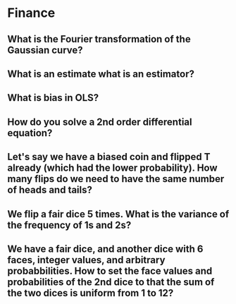 # Finance

## What is the Fourier transformation of the Gaussian curve?

## What is an estimate what is an estimator?

## What is bias in OLS?

## How do you solve a 2nd order differential equation?

## Let's say we have a biased coin and flipped T already (which had the lower probability). How many flips do we need to have the same number of heads and tails?

## We flip a fair dice 5 times. What is the variance of the frequency of 1s and 2s?

## We have a fair dice, and another dice with 6 faces, integer values, and arbitrary probabbilities. How to set the face values and probabilities of the 2nd dice to that the sum of the two dices is uniform from 1 to 12?
